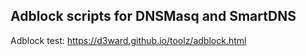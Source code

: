 ## Adblock scripts for DNSMasq and SmartDNS

Adblock test: https://d3ward.github.io/toolz/adblock.html 
